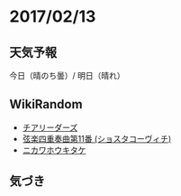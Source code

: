 # 2017/02/13

## 天気予報

今日（晴のち曇）/ 明日（晴れ）

## WikiRandom

* [チアリーダーズ](https://ja.wikipedia.org/wiki/%E3%83%81%E3%82%A2%E3%83%AA%E3%83%BC%E3%83%80%E3%83%BC%E3%82%BA)
* [弦楽四重奏曲第11番 (ショスタコーヴィチ)](https://ja.wikipedia.org/wiki/%E5%BC%A6%E6%A5%BD%E5%9B%9B%E9%87%8D%E5%A5%8F%E6%9B%B2%E7%AC%AC11%E7%95%AA_%28%E3%82%B7%E3%83%A7%E3%82%B9%E3%82%BF%E3%82%B3%E3%83%BC%E3%83%B4%E3%82%A3%E3%83%81%29)
* [ニカワホウキタケ](https://ja.wikipedia.org/wiki/%E3%83%8B%E3%82%AB%E3%83%AF%E3%83%9B%E3%82%A6%E3%82%AD%E3%82%BF%E3%82%B1)

## 気づき

